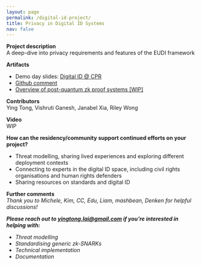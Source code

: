 ```yaml
---
layout: page
permalink: /digital-id-project/
title: Privacy in Digital ID Systems
nav: false
---
```


**Project description**  
A deep-dive into privacy requirements and features of the EUDI framework

**Artifacts**

- Demo day slides: [Digital ID @ CPR](https://docs.google.com/presentation/d/1C4D8zK4gAdafgIEW-2m_qDyyT39gWo0mmFYpwmA8N3M)
- [Github comment](https://github.com/eu-digital-identity-wallet/eudi-doc-architecture-and-reference-framework/discussions/408?sort=top#discussioncomment-12660315)
- [Overview of post-quantum zk proof systems [WIP]](https://hackmd.io/@therealyingtong/proof-systems-map)

**Contributors**  
Ying Tong, Vishruti Ganesh, Janabel Xia, Riley Wong

**Video**  
WIP

**How can the residency/community support continued efforts on your project?**

- Threat modelling, sharing lived experiences and exploring different deployment contexts
- Connecting to experts in the digital ID space, including civil rights organisations and human rights defenders
- Sharing resources on standards and digital ID

**Further comments**  
_Thank you to Michele, Kim, CC, Edu, Liam, mashbean, Denken for helpful discussions!_

**_Please reach out to [yingtong.lai@gmail.com](mailto:yingtong.lai@gmail.com) if you’re interested in helping with:_**

- _Threat modelling_
- _Standardising generic zk-SNARKs_
- _Technical implementation_
- _Documentation_
